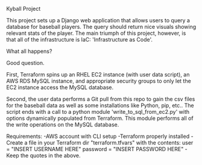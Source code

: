 Kyball Project

This project sets up a Django web application that allows users to query a database for baseball players.
The query should return nice visuals showing relevant stats of the player. The main triumph of this project,
however, is that all of the infrastructure is IaC: 'Infrastructure as Code'. 

What all happens?

Good question.

First, Terraform spins up an RHEL EC2 instance (with user data script), an AWS RDS MySQL instance, and appropriate security groups to only let the EC2 instance access the MySQL database.

Second, the user data performs a Git pull from this repo to gain the csv files for the baseball data as well as some installations like Python, pip, etc.. The script ends with a call to a python module 'write_to_sql_from_ec2.py' with options dynamically populated from Terraform. This module performs all of the write operations on the MySQL database.

Requirements:
	-AWS account with CLI setup
	-Terraform properly installed
	-Create a file in your Terraform dir "terraform.tfvars" with the contents:
		user = "INSERT USERNAME HERE"
		password = "INSERT PASSWORD HERE"
	-Keep the quotes in the above.
	
